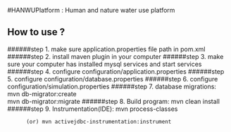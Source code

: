 #HANWUPlatform : Human and nature water use platform
## How to use ?
######step 1. make sure application.properties file path in pom.xml
######step 2. install maven plugin in your computer
######step 3. make sure your computer has installed mysql services and start services
######step 4. configure configuration/application.properties
######step 5. configure configuration/database.properties
######step 6. configure configuration/simulation.properties
######step 7. database migrations:
		  mvn db-migrator:create         
		  mvn db-migrator:migrate
######step 8. Build program:
          mvn clean install
######step 9. Instrumentation(IDE):
          mvn process-classes  
          
          (or) mvn activejdbc-instrumentation:instrument
        

			